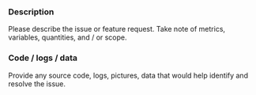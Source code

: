 ### Description

Please describe the issue or feature request. Take note of metrics, variables, quantities, and / or scope.

### Code / logs / data

Provide any source code, logs, pictures, data that would help identify and resolve the issue.
